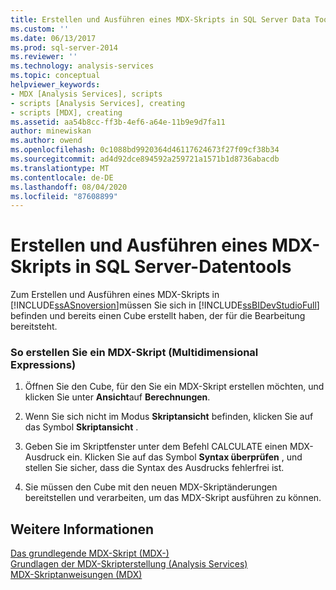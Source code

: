 ```yaml
---
title: Erstellen und Ausführen eines MDX-Skripts in SQL Server Data Tools | Microsoft-Dokumentation
ms.custom: ''
ms.date: 06/13/2017
ms.prod: sql-server-2014
ms.reviewer: ''
ms.technology: analysis-services
ms.topic: conceptual
helpviewer_keywords:
- MDX [Analysis Services], scripts
- scripts [Analysis Services], creating
- scripts [MDX], creating
ms.assetid: aa54b8cc-ff3b-4ef6-a64e-11b9e9d7fa11
author: minewiskan
ms.author: owend
ms.openlocfilehash: 0c1088bd9920364d46117624673f27f09cf38b34
ms.sourcegitcommit: ad4d92dce894592a259721a1571b1d8736abacdb
ms.translationtype: MT
ms.contentlocale: de-DE
ms.lasthandoff: 08/04/2020
ms.locfileid: "87608899"
---
```

# <a name="create-and-run-an-mdx-script-in-sql-server-data-tools"></a>Erstellen und Ausführen eines MDX-Skripts in SQL Server-Datentools
  Zum Erstellen und Ausführen eines MDX-Skripts in  [!INCLUDE[ssASnoversion](../../includes/ssasnoversion-md.md)]müssen Sie sich in [!INCLUDE[ssBIDevStudioFull](../../includes/ssbidevstudiofull-md.md)] befinden und bereits einen Cube erstellt haben, der für die Bearbeitung bereitsteht.  
  
### <a name="to-create-a-multidimensional-expressions-mdx-script"></a>So erstellen Sie ein MDX-Skript (Multidimensional Expressions)  
  
1.  Öffnen Sie den Cube, für den Sie ein MDX-Skript erstellen möchten, und klicken Sie unter **Ansicht**auf **Berechnungen**.  
  
2.  Wenn Sie sich nicht im Modus **Skriptansicht** befinden, klicken Sie auf das Symbol **Skriptansicht** .  
  
3.  Geben Sie im Skriptfenster unter dem Befehl CALCULATE einen MDX-Ausdruck ein. Klicken Sie auf das Symbol **Syntax überprüfen** , und stellen Sie sicher, dass die Syntax des Ausdrucks fehlerfrei ist.  
  
4.  Sie müssen den Cube mit den neuen MDX-Skriptänderungen bereitstellen und verarbeiten, um das MDX-Skript ausführen zu können.  
  
## <a name="see-also"></a>Weitere Informationen  
 [Das grundlegende MDX-Skript &#40;MDX-&#41;](mdx/the-basic-mdx-script-mdx.md)   
 [Grundlagen der MDX-Skripterstellung &#40;Analysis Services&#41;](mdx/mdx-scripting-fundamentals-analysis-services.md)   
 [MDX-Skriptanweisungen &#40;MDX&#41;](/sql/mdx/mdx-scripting-statements-mdx)  
  
  
